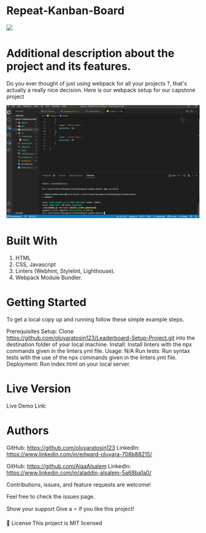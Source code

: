 # Repeat-Kanban-Board
![](https://img.shields.io/badge/Microverse-blueviolet)

# Additional description about the project and its features.
Do you ever thought of just using webpack for all your projects ?, that's actually a really nice decision. Here is our webpack setup for our capstone project

![](/src/assets/setup.PNG)

# Built With
  1. HTML
  2. CSS, Javascript
  3. Linters (Webhint, Stylelint, Lighthouse).
  4. Webpack Module Bundler.

# Getting Started

To get a local copy up and running follow these simple example steps.

Prerequisites
Setup: Clone https://github.com/oluyaratosin123/Leaderboard-Setup-Project.git into the destination folder of your local machine.
Install: Install linters with the npx commands given in the linters.yml file.
Usage: N/A
Run tests: Run syntax tests with the use of the npx commands given in the linters.yml file.
Deployment: Run index.html on your local server.

# Live Version
Live Demo Link: 

# Authors

GitHub: https://github.com/oluyaratosin123
LinkedIn: https://www.linkedin.com/in/edward-oluyara-708b88215/

GitHub: https://github.com/AlaaAlsalem
LinkedIn: https://www.linkedin.com/in/aladdin-alsalem-5a68ba1a0/

Contributions, issues, and feature requests are welcome!

Feel free to check the issues page.

Show your support
Give a ⭐️ if you like this project!

📝 License
This project is MIT licensed

